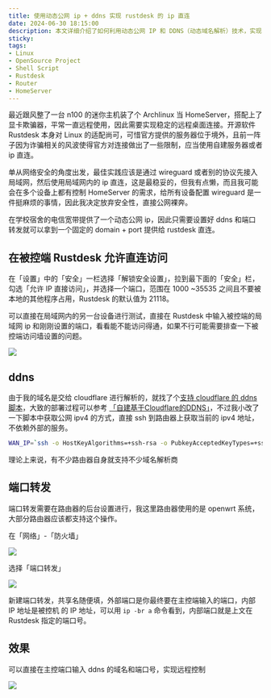 ```yaml
---
title: 使用动态公网 ip + ddns 实现 rustdesk 的 ip 直连
date: 2024-06-30 18:15:00
description: 本文详细介绍了如何利用动态公网 IP 和 DDNS（动态域名解析）技术，实现 RustDesk 远程桌面软件的 IP 直连访问。通过配置端口转发、设置 Cloudflare DDNS 脚本，并在 RustDesk 中启用直接访问选项，用户可以在不依赖官方服务器的情况下，实现稳定、低延迟的远程控制。文章逐步讲解了从允许 IP 直连、部署 DDNS 服务到路由器端口转发的全过程，适合有一定 Linux 和网络基础的用户参考，尤其适合家庭服务器或迷你主机用户优化远程访问体验。
sticky:
tags:
- Linux
- OpenSource Project
- Shell Script
- Rustdesk
- Router
- HomeServer
---
```


最近跟风整了一台 n100 的迷你主机装了个 Archlinux 当 HomeServer，搭配上了显卡欺骗器，平常一直远程使用，因此需要实现稳定的远程桌面连接。开源软件 Rustdesk 本身对 Linux 的适配尚可，可惜官方提供的服务器位于境外，且前一阵子因为诈骗相关的风波使得官方对连接做出了一些限制，应当使用自建服务器或者 ip 直连。

单从网络安全的角度出发，最佳实践应该是通过 wireguard 或者别的协议先接入局域网，然后使用局域网内的 ip 直连，这是最稳妥的，但我有点懒，而且我可能会在多个设备上都有控制 HomeServer 的需求，给所有设备配置 wireguard 是一件挺麻烦的事情，因此我决定放弃安全性，直接公网裸奔。

在学校宿舍的电信宽带提供了一个动态公网 ip，因此只需要设置好 ddns 和端口转发就可以拿到一个固定的 domain + port 提供给 rustdesk 直连。

## 在被控端 Rustdesk 允许直连访问

在「设置」中的「安全」一栏选择「解锁安全设置」，拉到最下面的「安全」栏，勾选「允许 IP 直接访问」，并选择一个端口，范围在 1000 ~35535 之间且不要被本地的其他程序占用，Rustdesk 的默认值为 21118。

可以直接在局域网内的另一台设备进行测试，直接在 Rustdesk 中输入被控端的局域网 ip 和刚刚设置的端口，看看能不能访问得通，如果不行可能需要排查一下被控端访问墙设置的问题。

![](https://static.031130.xyz/uploads/2024/08/12/66814701cf7ce.webp)

## ddns

由于我的域名是交给 cloudflare 进行解析的，就找了个[支持 cloudflare 的 ddns 脚本](https://github.com/yulewang/cloudflare-api-v4-ddns/)，大致的部署过程可以参考 [「自建基于Cloudflare的DDNS」](https://www.rclogs.com/2023/06/%25e8%2587%25aa%25e5%25bb%25ba%25e5%259f%25ba%25e4%25ba%258ecloudflare%25e7%259a%2584ddns)，不过我小改了一下脚本中获取公网 ipv4 的方式，直接 ssh 到路由器上获取当前的 ipv4 地址，不依赖外部的服务。

```bash
WAN_IP=`ssh -o HostKeyAlgorithms=+ssh-rsa -o PubkeyAcceptedKeyTypes=+ssh-rsa root@192.168.1.1 'ip -br a' | grep pppoe-wan | awk '{print $3}'`
```

理论上来说，有不少路由器自身就支持不少域名解析商

## 端口转发

端口转发需要在路由器的后台设置进行，我这里路由器使用的是 openwrt 系统，大部分路由器应该都支持这个操作。

在「网络」-「防火墙」

![](https://static.031130.xyz/uploads/2024/08/12/6681635804e68.webp)

选择「端口转发」

![](https://static.031130.xyz/uploads/2024/08/12/66817e416534c.webp)

新建端口转发，共享名随便填，外部端口是你最终要在主控端输入的端口，内部 IP 地址是被控机 的 IP 地址，可以用 `ip -br a` 命令看到，内部端口就是上文在 Rustdesk 指定的端口号。

## 效果

可以直接在主控端口输入 ddns 的域名和端口号，实现远程控制

![](https://static.031130.xyz/uploads/2024/08/12/66817f77aae7e.webp)
